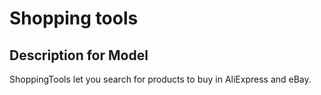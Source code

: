 # Shopping tools

## Description for Model

ShoppingTools let you search for products to buy in AliExpress and eBay.

